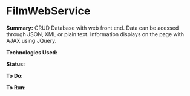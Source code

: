 # FilmWebService


<b>Summary:</b>
CRUD Database with web front end. Data can be acessed through JSON, XML or plain text. Information displays on the page with AJAX using JQuery.










<b>Technologies Used:</b>

<b>Status:</b>

<b>To Do:</b>


<b>To Run:</b>




